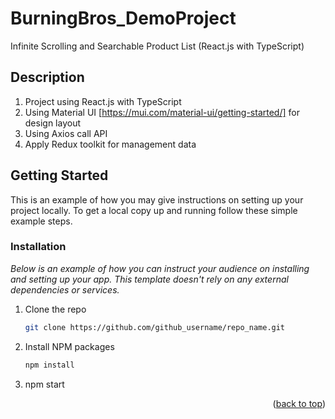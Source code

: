 # BurningBros_DemoProject
Infinite Scrolling and Searchable Product List  (React.js with TypeScript)

## Description

1. Project using React.js with TypeScript
2. Using Material UI [https://mui.com/material-ui/getting-started/] for design layout
3. Using Axios call API
4. Apply Redux toolkit for management data

<!-- GETTING STARTED -->
## Getting Started

This is an example of how you may give instructions on setting up your project locally.
To get a local copy up and running follow these simple example steps.


### Installation

_Below is an example of how you can instruct your audience on installing and setting up your app. This template doesn't rely on any external dependencies or services._


1. Clone the repo
   ```sh
   git clone https://github.com/github_username/repo_name.git
   ```
2. Install NPM packages
   ```sh
   npm install
   ```
3. npm start


<p align="right">(<a href="#readme-top">back to top</a>)</p>


